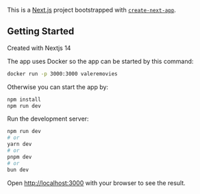 This is a [Next.js](https://nextjs.org/) project bootstrapped with [`create-next-app`](https://github.com/vercel/next.js/tree/canary/packages/create-next-app).

## Getting Started

Created with Nextjs 14

The app uses Docker so the app can be started by this command: 

```bash
docker run -p 3000:3000 valeremovies
```

Otherwise you can start the app by:

```bash
npm install
npm run dev
```

Run the development server:

```bash
npm run dev
# or
yarn dev
# or
pnpm dev
# or
bun dev
```

Open [http://localhost:3000](http://localhost:3000) with your browser to see the result.
